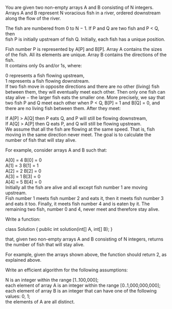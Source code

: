 You are given two non-empty arrays A and B consisting of N integers.  
Arrays A and B represent N voracious fish in a river, ordered downstream  
along the flow of the river.  
  
The fish are numbered from 0 to N − 1. If P and Q are two fish and P < Q, then  
fish P is initially upstream of fish Q. Initially, each fish has a unique position.  
  
Fish number P is represented by A[P] and B[P]. Array A contains the sizes of the fish.  All its elements are unique. Array B contains the directions of the fish.  
It contains only 0s and/or 1s, where:  
  
0 represents a fish flowing upstream,  
1 represents a fish flowing downstream.  
If two fish move in opposite directions and there are no other (living) fish between  them, they will eventually meet each other. Then only one fish can stay alive − the  larger fish eats the smaller one. More precisely, we say that two fish P and Q meet  each other when P < Q, B[P] = 1 and B[Q] = 0, and there are no living fish between them.  After they meet:  
  
If A[P] > A[Q] then P eats Q, and P will still be flowing downstream,  
If A[Q] > A[P] then Q eats P, and Q will still be flowing upstream.  
We assume that all the fish are flowing at the same speed. That is, fish moving in the  same direction never meet. The goal is to calculate the number of fish that will stay  alive.  
  
For example, consider arrays A and B such that:  
  
  A[0] = 4    B[0] = 0  
  A[1] = 3    B[1] = 1  
  A[2] = 2    B[2] = 0  
  A[3] = 1    B[3] = 0  
  A[4] = 5    B[4] = 0  
Initially all the fish are alive and all except fish number 1 are moving upstream.  
Fish number 1 meets fish number 2 and eats it, then it meets fish number 3 and eats it  too. Finally, it meets fish number 4 and is eaten by it. The remaining two fish, number  0 and 4, never meet and therefore stay alive.  
  
Write a function:  
  
class Solution { public int solution(int[] A, int[] B); }  
  
that, given two non-empty arrays A and B consisting of N integers, returns the number  of fish that will stay alive.  
  
For example, given the arrays shown above, the function should return 2, as explained  above.  
  
Write an efficient algorithm for the following assumptions:  
  
N is an integer within the range [1..100,000];  
each element of array A is an integer within the range [0..1,000,000,000];  
each element of array B is an integer that can have one of the following values: 0, 1;  
the elements of A are all distinct.  
